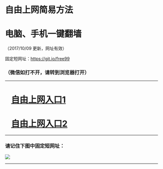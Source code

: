 ﻿# 自由上网简易方法

# 电脑、手机一键翻墙

（2017/10/09 更新，网址有效）

固定短网址：https://git.io/free99

### （微信如打不开，请转到浏览器打开）


***





# &nbsp;&nbsp; <a href="http://ft241731590.fwq-tz-1001.info/fwqtz01.html?t=10090012585 " target="_blank">自由上网入口1</a>
# &nbsp;&nbsp; <a href="http://ft291699662.fwq-tz-1002.info/fwqtz02.html?t=1009001460 " target="_blank">自由上网入口2</a>
***

### 请记住下图中固定短网址：

<img src="https://s3-us-west-2.amazonaws.com/fwq-1001/yjfq-20170905okok.png" /> 


***


